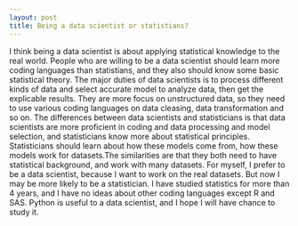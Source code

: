 ```yaml
---
layout: post
title: Being a data scientist or statistians?
---
```


I think being a data scientist is about applying statistical knowledge to the real world. People who are willing to be a data scientist should learn more coding languages than statistians, and they also should know some basic statistical theory. The major duties of data scientists is to process different kinds of data and select accurate model to analyze data, then get the explicable results. They are more focus on unstructured data, so they need to use various coding languages on data cleasing, data transformation and so on. The differences between data scientists and statisticians is that data scientists are more proficient in coding and data processing and model selection, and statisticians know more about statistical principles. Statisticians should learn about how these models come from, how these models work for datasets.The similarities are that they both need to have statistical background, and work with many datasets. For myself, I prefer to be a data scientist, because I want to work on the real datasets. But now I may be more likely to be a statistician. I have studied statistics for more than 4 years, and I have no ideas about other coding languages except R and SAS. Python is useful to a data scientist, and I hope I will have chance to study it.  
